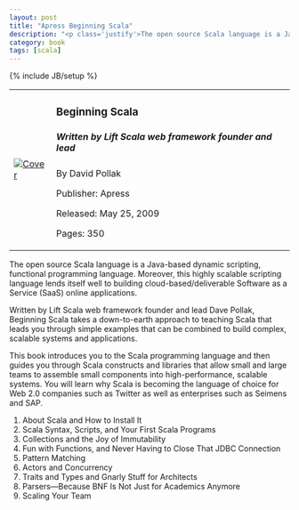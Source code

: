 ```yaml
---
layout: post
title: "Apress Beginning Scala"
description: "<p class='justify'>The open source Scala language is a Java-based dynamic scripting, functional programming language. Moreover, this highly scalable scripting language lends itself well to building cloud-based/deliverable Software as a Service (SaaS) online applications.</p><p class='justify'>Written by Lift Scala web framework founder and lead Dave Pollak, Beginning Scala takes a down-to-earth approach to teaching Scala that leads you through simple examples that can be combined to build complex, scalable systems and applications.</p><p class='justify'>This book introduces you to the Scala programming language and then guides you through Scala constructs and libraries that allow small and large teams to assemble small components into high-performance, scalable systems. You will learn why Scala is becoming the language of choice for Web 2.0 companies such as Twitter as well as enterprises such as Seimens and SAP.</p>"
category: book
tags: [scala]
---
```

{% include JB/setup %}

<table class="table"><tr>
	<td>
	<a href="http://www.apress.com/9781430219897/" target="_blank"><img src="http://www.apress.com/media/catalog/product/cache/9/image/9df78eab33525d08d6e5fb8d27136e95/A/9/A9781430219897-3d_9.png" alt="Cover"></a></td>
	<td>
		<h3>Beginning Scala</h3>
<h5>Written by Lift Scala web framework founder and lead</h5>

<p>By David Pollak</p>

<p>Publisher: Apress</p>

<p>Released: May 25, 2009</p>

<p>Pages: 350</p>
</td></tr></table>


<p class='justify'>The open source Scala language is a Java-based dynamic scripting, functional programming language. Moreover, this highly scalable scripting language lends itself well to building cloud-based/deliverable Software as a Service (SaaS) online applications.</p>

<p class='justify'>Written by Lift Scala web framework founder and lead Dave Pollak, Beginning Scala takes a down-to-earth approach to teaching Scala that leads you through simple examples that can be combined to build complex, scalable systems and applications.</p>

<p class='justify'>This book introduces you to the Scala programming language and then guides you through Scala constructs and libraries that allow small and large teams to assemble small components into high-performance, scalable systems. You will learn why Scala is becoming the language of choice for Web 2.0 companies such as Twitter as well as enterprises such as Seimens and SAP.</p>


1. About Scala and How to Install It
2. Scala Syntax, Scripts, and Your First Scala Programs
3. Collections and the Joy of Immutability
4. Fun with Functions, and Never Having to Close That JDBC Connection
5. Pattern Matching
6. Actors and Concurrency
7. Traits and Types and Gnarly Stuff for Architects
8. Parsers—Because BNF Is Not Just for Academics Anymore
9. Scaling Your Team
